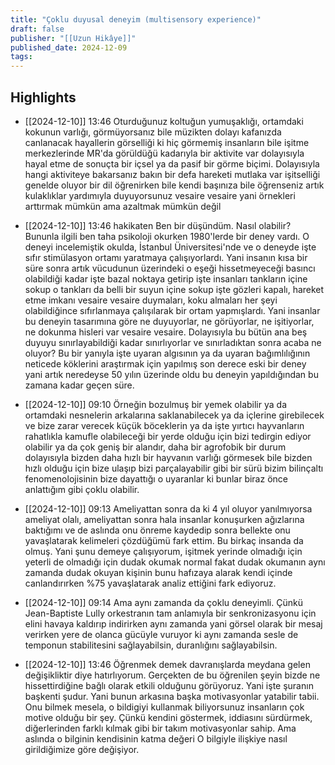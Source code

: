 ```yaml
---
title: "Çoklu duyusal deneyim (multisensory experience)"
draft: false
publisher: "[[Uzun Hikâye]]"
published_date: 2024-12-09
tags:
---
```



## Highlights
* [[2024-12-10]] 13:46  Oturduğunuz koltuğun yumuşaklığı, ortamdaki kokunun varlığı, görmüyorsanız bile müzikten dolayı kafanızda canlanacak hayallerin görselliği ki hiç görmemiş insanların bile işitme merkezlerinde MR'da görüldüğü kadarıyla bir aktivite var dolayısıyla hayal etme de sonuçta bir içsel ya da pasif bir görme biçimi. Dolayısıyla hangi aktiviteye bakarsanız bakın bir defa hareketi mutlaka var işitselliği genelde oluyor bir dil öğrenirken bile kendi başınıza bile öğrenseniz artık kulaklıklar yardımıyla duyuyorsunuz vesaire vesaire yani örnekleri arttırmak mümkün ama azaltmak mümkün değil

* [[2024-12-10]] 13:46  hakikaten Ben bir düşündüm. Nasıl olabilir? Bununla ilgili ben taha psikoloji okurken 1980'lerde bir deney vardı. O deneyi incelemiştik okulda, İstanbul Üniversitesi'nde ve o deneyde işte sıfır stimülasyon ortamı yaratmaya çalışıyorlardı. Yani insanın kısa bir süre sonra artık vücudunun üzerindeki o eşeği hissetmeyeceği basıncı olabildiği kadar işte bazal noktaya getirip işte insanları tankların içine sokup o tankları da belli bir suyun içine sokup işte gözleri kapalı, hareket etme imkanı vesaire vesaire duymaları, koku almaları her şeyi olabildiğince sıfırlanmaya çalışılarak bir ortam yapmışlardı. Yani insanlar bu deneyin tasarımına göre ne duyuyorlar, ne görüyorlar, ne işitiyorlar, ne dokunma hisleri var vesaire vesaire. Dolayısıyla bu bütün ana beş duyuyu sınırlayabildiği kadar sınırlıyorlar ve sınırladıktan sonra acaba ne oluyor? Bu bir yanıyla işte uyaran algısının ya da uyaran bağımlılığının neticede köklerini araştırmak için yapılmış son derece eski bir deney yani artık neredeyse 50 yılın üzerinde oldu bu deneyin yapıldığından bu zamana kadar geçen süre.

* [[2024-12-10]] 09:10  Örneğin bozulmuş bir yemek olabilir ya da ortamdaki nesnelerin arkalarına saklanabilecek ya da içlerine girebilecek ve bize zarar verecek küçük böceklerin ya da işte yırtıcı hayvanların rahatlıkla kamufle olabileceği bir yerde olduğu için bizi tedirgin ediyor olabilir ya da çok geniş bir alandır, daha bir agrofobik bir durum dolayısıyla bizden daha hızlı bir hayvanın varlığı görmesek bile bizden hızlı olduğu için bize ulaşıp bizi parçalayabilir gibi bir sürü bizim bilinçaltı fenomenolojisinin bize dayattığı o uyaranlar ki bunlar biraz önce anlattığım gibi çoklu olabilir.

* [[2024-12-10]] 09:13  Ameliyattan sonra da ki 4 yıl oluyor yanılmıyorsa ameliyat olalı, ameliyattan sonra hala insanlar konuşurken ağızlarına baktığımı ve de aslında onu önreme kaydedip sonra bellekte onu yavaşlatarak kelimeleri çözdüğümü fark ettim. Bu birkaç insanda da olmuş. Yani şunu demeye çalışıyorum, işitmek yerinde olmadığı için yeterli de olmadığı için dudak okumak normal fakat dudak okumanın aynı zamanda dudak okuyan kişinin bunu hafızaya alarak kendi içinde canlandırırken %75 yavaşlatarak analiz ettiğini fark ediyoruz.

* [[2024-12-10]] 09:14  Ama aynı zamanda da çoklu deneyimli. Çünkü Jean-Baptiste Lully orkestranın tam anlamıyla bir senkronizasyonu için elini havaya kaldırıp indirirken aynı zamanda yani görsel olarak bir mesaj verirken yere de olanca gücüyle vuruyor ki aynı zamanda sesle de temponun stabilitesini sağlayabilsin, duranlığını sağlayabilsin.

* [[2024-12-10]] 13:46  Öğrenmek demek davranışlarda meydana gelen değişikliktir diye hatırlıyorum. Gerçekten de bu öğrenilen şeyin bizde ne hissettirdiğine bağlı olarak etkili olduğunu görüyoruz. Yani işte şuranın başkenti şudur. Yani bunun arkasına başka motivasyonlar yatabilir tabii. Onu bilmek mesela, o bildigiyi kullanmak biliyorsunuz insanların çok motive olduğu bir şey. Çünkü kendini göstermek, iddiasını sürdürmek, diğerlerinden farklı kılmak gibi bir takım motivasyonlar sahip. Ama aslında o bilginin kendisinin katma değeri O bilgiyle ilişkiye nasıl girildiğimize göre değişiyor.

